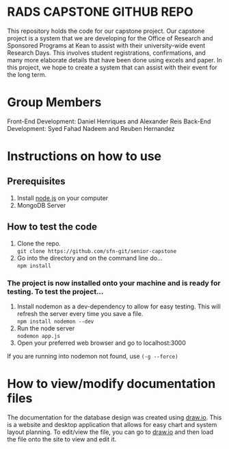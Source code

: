 # RADS CAPSTONE GITHUB REPO

This repository holds the code for our capstone project. Our capstone project is a system that we are developing for the Office of Research and Sponsored Programs at Kean to assist with their university-wide event Research Days. This involves student registrations, confirmations, and many more elaborate details that have been done using excels and paper. In this project, we hope to create a system that can assist with their event for the long term.

# Group Members
Front-End Development: Daniel Henriques and Alexander Reis
Back-End Development: Syed Fahad Nadeem and Reuben Hernandez

# Instructions on how to use

## Prerequisites

1. Install [node.js](https://nodejs.org/en/download/) on your computer
2. MongoDB Server

## How to test the code

1. Clone the repo.  
`git clone https://github.com/sfn-git/senior-capstone`
2. Go into the directory and on the command line do...  
`npm install`  

### The project is now installed onto your machine and is ready for testing. To test the project...

1. Install nodemon as a dev-dependency to allow for easy testing. This will refresh the server every time you save a file.  
`npm install nodemon --dev`
2. Run the node server  
`nodemon app.js`
2. Open your preferred web browser and go to localhost:3000

If you are running into nodemon not found, use `(-g --force)`

# How to view/modify documentation files

The documentation for the database design was created using [draw.io](https://app.diagrams.net/). This is a website and desktop application that allows for easy chart and system layout planning. To edit/view the file, you can go to [draw.io](https://app.diagrams.net/) and then load the file onto the site to view and edit it. 

